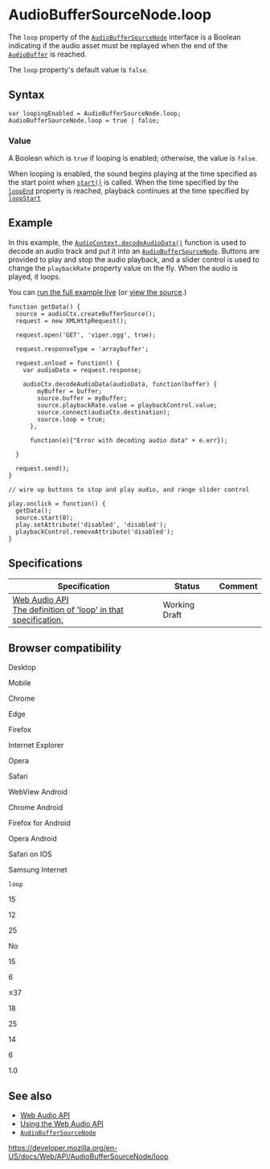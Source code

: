 # AudioBufferSourceNode.loop

The `loop` property of the [`AudioBufferSourceNode`](../audiobuffersourcenode) interface is a Boolean indicating if the audio asset must be replayed when the end of the [`AudioBuffer`](../audiobuffer) is reached.

The `loop` property's default value is `false`.

## Syntax

    var loopingEnabled = AudioBufferSourceNode.loop;
    AudioBufferSourceNode.loop = true | false;

### Value

A Boolean which is `true` if looping is enabled; otherwise, the value is `false`.

When looping is enabled, the sound begins playing at the time specified as the start point when [`start()`](start) is called. When the time specified by the [`loopEnd`](loopend) property is reached, playback continues at the time specified by [`loopStart`](loopstart)

## Example

In this example, the [`AudioContext.decodeAudioData()`](../baseaudiocontext/decodeaudiodata) function is used to decode an audio track and put it into an [`AudioBufferSourceNode`](../audiobuffersourcenode). Buttons are provided to play and stop the audio playback, and a slider control is used to change the `playbackRate` property value on the fly. When the audio is played, it loops.

You can [run the full example live](https://mdn.github.io/webaudio-examples/decode-audio-data/) (or [view the source](https://github.com/mdn/webaudio-examples/blob/master/decode-audio-data/index.html).)

    function getData() {
      source = audioCtx.createBufferSource();
      request = new XMLHttpRequest();

      request.open('GET', 'viper.ogg', true);

      request.responseType = 'arraybuffer';

      request.onload = function() {
        var audioData = request.response;

        audioCtx.decodeAudioData(audioData, function(buffer) {
            myBuffer = buffer;
            source.buffer = myBuffer;
            source.playbackRate.value = playbackControl.value;
            source.connect(audioCtx.destination);
            source.loop = true;
          },

          function(e){"Error with decoding audio data" + e.err});

      }

      request.send();
    }

    // wire up buttons to stop and play audio, and range slider control

    play.onclick = function() {
      getData();
      source.start(0);
      play.setAttribute('disabled', 'disabled');
      playbackControl.removeAttribute('disabled');
    }

## Specifications

<table><thead><tr class="header"><th>Specification</th><th>Status</th><th>Comment</th></tr></thead><tbody><tr class="odd"><td><a href="https://webaudio.github.io/web-audio-api/#dom-audiobuffersourcenode-loop">Web Audio API<br />
<span class="small">The definition of 'loop' in that specification.</span></a></td><td><span class="spec-wd">Working Draft</span></td><td></td></tr></tbody></table>

## Browser compatibility

Desktop

Mobile

Chrome

Edge

Firefox

Internet Explorer

Opera

Safari

WebView Android

Chrome Android

Firefox for Android

Opera Android

Safari on IOS

Samsung Internet

`loop`

15

12

25

No

15

6

≤37

18

25

14

6

1.0

## See also

- [Web Audio API](../web_audio_api)
- [Using the Web Audio API](../web_audio_api/using_web_audio_api)
- [`AudioBufferSourceNode`](../audiobuffersourcenode)

<a href="https://developer.mozilla.org/en-US/docs/Web/API/AudioBufferSourceNode/loop" class="_attribution-link">https://developer.mozilla.org/en-US/docs/Web/API/AudioBufferSourceNode/loop</a>

